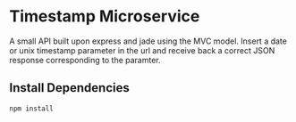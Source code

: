 # Timestamp Microservice
A small API built upon express and jade using the MVC model. Insert a date or unix timestamp parameter in the url and receive back a correct JSON response corresponding to the paramter.
## Install Dependencies
```
npm install
```

